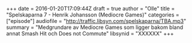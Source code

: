 +++
date = 2016-01-20T17:09:44Z
draft = true
author = "Olle"
title = "Spelskaparna 7 - Henrik Johansson (Mediocre Games)"
categories = ["episode"]
audiofile = "http://traffic.libsyn.com/spelskaparna/TBA.mp3"
summary = "Medgrundare av Mediocre Games som ligger bakom bland annat Smash Hit och Does not Commute"
libsynid = "XXXXXX"
+++


